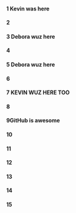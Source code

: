 #### 1 Kevin was here
#### 2
#### 3 Debora wuz here 
#### 4
#### 5 Debora wuz here 
#### 6
#### 7 KEVIN WUZ HERE TOO
#### 8
#### 9GitHub is awesome
#### 10
#### 11
#### 12
#### 13
#### 14
#### 15